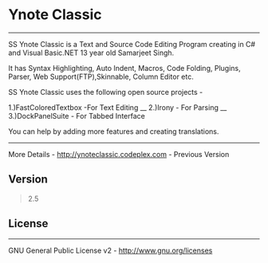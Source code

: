Ynote Classic
====
_____________


SS Ynote Classic is a Text and Source Code Editing Program creating in C# and Visual Basic.NET  13 year old Samarjeet Singh.



It has Syntax Highlighting, Auto Indent, Macros, Code Folding, Plugins, Parser, Web Support(FTP),Skinnable, Column Editor etc.

SS Ynote Classic uses the following open source projects -

1.)FastColoredTextbox -For Text Editing
__
2.)Irony - For Parsing
__
3.)DockPanelSuite - For Tabbed Interface


You can help by adding more features and creating translations.

___

More Details - http://ynoteclassic.codeplex.com - Previous Version


Version
-

>2.5


License
-
________________________________________________
GNU General Public License v2 - http://www.gnu.org/licenses


  

    
